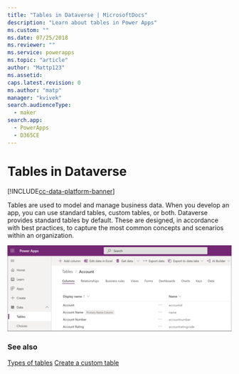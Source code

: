 ```yaml
---
title: "Tables in Dataverse | MicrosoftDocs"
description: "Learn about tables in Power Apps"
ms.custom: ""
ms.date: 07/25/2018
ms.reviewer: ""
ms.service: powerapps
ms.topic: "article"
author: "Mattp123"
ms.assetid: 
caps.latest.revision: 0
ms.author: "matp"
manager: "kvivek"
search.audienceType: 
  - maker
search.app: 
  - PowerApps
  - D365CE
---
```


# Tables in Dataverse

[!INCLUDE[cc-data-platform-banner](../../includes/cc-data-platform-banner.md)]

Tables are used to model and manage business data. When you develop an app, you can use standard tables, custom tables, or both. Dataverse provides standard tables by default. These are designed, in accordance with best practices, to capture the most common concepts and scenarios within an organization.

![tables-dataverse](media/tables-dataverse.png "Tables in Dataverse")

### See also
[Types of tables](types-of-entities.md)
[Create a custom table](data-platform-create-entity.md) <br/>


